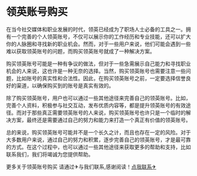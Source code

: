 # 领英账号购买

在当今社交媒体和职业发展的时代，领英已经成为了职场人士必备的工具之一。拥有一个完善的个人领英账号，不仅可以展示你的工作经历和专业技能，还可以扩大你的人脉圈和寻找新的职业机会。然而，对于一些用户来说，他们可能会遇到一些难以获取领英账号的问题，而购买领英账号就成了一种解决方案。

购买领英账号可能是一种有争议的做法，但对于一些急需展示自己能力和寻找职业机会的人来说，这也许是一种无奈的选择。当然，购买领英账号也需要注意一些问题，比如账号的真实性和合法性。因此，在购买领英账号之前，一定要选择信誉良好的渠道，以确保购买到的账号是真实有效的。

除了购买领英账号，用户也可以通过一些其他途径来完善自己的领英账号。比如，完善个人资料，积极参与社交互动，发布优质内容等，都是提升领英账号的有效途径。而对于那些真正需要领英账号的人来说，购买领英账号也许只是一个临时的解决方案，最终还是需要通过自己的努力和能力来打造一个真正有价值的领英账号。

总的来说，购买领英账号可能并不是一个长久之计，而且也存在一定的风险。对于大多数用户来说，通过自己的努力和积累，逐步完善自己的领英账号，才是最可靠的方式。在这个过程中，也可以通过一些其他途径来获取更多的帮助和支持，比如联系我们，我们将竭诚为您提供帮助。

更多关于领英账号购买 请通过✈与我们联系,感谢阅读！[点我联系✈](https://www.G208.com)